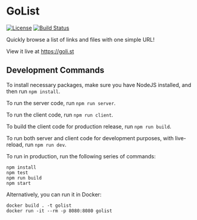 # GoList

[![License](https://img.shields.io/badge/License-Apache%202.0-blue.svg)](https://opensource.org/licenses/Apache-2.0)
[![Build Status](https://travis-ci.com/Michael-Tu/GoList.svg?branch=main)](https://travis-ci.com/Michael-Tu/GoList)

Quickly browse a list of links and files with one simple URL!

View it live at https://goli.st

## Development Commands

To install necessary packages, make sure you have NodeJS installed, and then run `npm install`.

To run the server code, run `npm run server`.

To run the client code, run `npm run client`.

To build the client code for production release, run `npm run build`.

To run both server and client code for development purposes, with live-reload, run `npm run dev`.

To run in production, run the following series of commands:

```
npm install
npm test
npm run build
npm start
```

Alternatively, you can run it in Docker:

```
docker build . -t golist
docker run -it --rm -p 8080:8080 golist
```